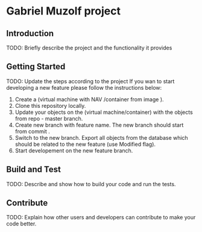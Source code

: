 # Gabriel Muzolf project
## Introduction
TODO: Briefly describe the project and the functionality it provides

## Getting Started
TODO: Update the steps according to the project
If you wan to start developing a new feature please follow the instructions below:
1. Create a (virtual machine with NAV <version>/container from image <baseImage>).
1. Clone this repository locally.
1. Update your objects on the (virtual machine/container) with the objects from repo - master branch.
1. Create new branch with feature name. The new branch should start from commit <firstCommitID>.
1. Switch to the new branch. Export all objects from the database which should be related to the new feature (use Modified flag).
1. Start developement on the new feature branch.

## Build and Test
TODO: Describe and show how to build your code and run the tests.

## Contribute
TODO: Explain how other users and developers can contribute to make your code better.
